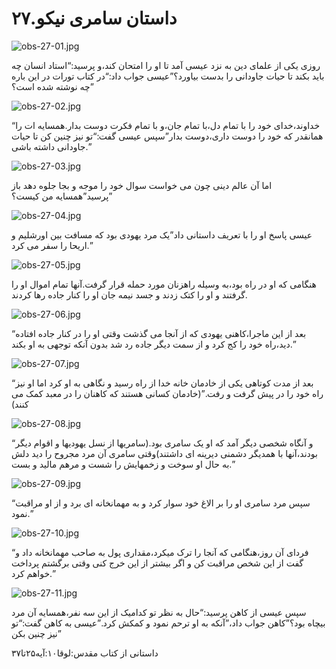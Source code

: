 ۲۷.داستان سامری نیکو
====================

![obs-27-01.jpg](/var/www/vhosts/door43.org/httpdocs/data/gitrepo/media/en/obs/obs-27-01.jpg "obs-27-01.jpg")

روزی یکی از علمای دین به نزد عیسی آمد تا او را امتحان کند،و پرسید:“استاد
انسان چه باید بکند تا حیات جاودانی را بدست بیاورد؟”عیسی جواب داد:“در
کتاب تورات در این باره چه نوشته شده است؟”

![obs-27-02.jpg](/var/www/vhosts/door43.org/httpdocs/data/gitrepo/media/en/obs/obs-27-02.jpg "obs-27-02.jpg")

“خداوند،خدای خود را با تمام دل،با تمام جان،و با تمام فکرت دوست
بدار.همسایه ات را همانقدر که خود را دوست داری،دوست بدار”سپس عیسی گفت:“تو
نیز چنین کن تا حیات جاودانی داشته باشی.”

![obs-27-03.jpg](/var/www/vhosts/door43.org/httpdocs/data/gitrepo/media/en/obs/obs-27-03.jpg "obs-27-03.jpg")

اما آن عالم دینی چون می خواست سوال خود را موجه و بجا جلوه دهد باز
پرسید”همسایه من کیست؟”

![obs-27-04.jpg](/var/www/vhosts/door43.org/httpdocs/data/gitrepo/media/en/obs/obs-27-04.jpg "obs-27-04.jpg")

عیسی پاسخ او را با تعریف داستانی داد”یک مرد یهودی بود که مسافت بین
اورشلیم و اریحا را سفر می کرد.”

![obs-27-05.jpg](/var/www/vhosts/door43.org/httpdocs/data/gitrepo/media/en/obs/obs-27-05.jpg "obs-27-05.jpg")

هنگامی که او در راه بود،به وسیله راهزنان مورد حمله قرار گرفت.آنها تمام
اموال او را گرفتند و او را کتک زدند و جسد نیمه جان او را کنار جاده رها
کردند.

![obs-27-06.jpg](/var/www/vhosts/door43.org/httpdocs/data/gitrepo/media/en/obs/obs-27-06.jpg "obs-27-06.jpg")

“بعد از این ماجرا،کاهنی یهودی که از آنجا می گذشت وقتی او را در کنار جاده
افتاده دید،راه خود را کج کرد و از سمت دیگر جاده رد شد بدون آنکه توجهی به
او بکند.”

![obs-27-07.jpg](/var/www/vhosts/door43.org/httpdocs/data/gitrepo/media/en/obs/obs-27-07.jpg "obs-27-07.jpg")

“بعد از مدت کوتاهی یکی از خادمان خانه خدا از راه رسید و نگاهی به او کرد
اما او نیز راه خود را در پیش گرفت و رفت.”(خادمان کسانی هستند که کاهنان
را در معبد کمک می کنند)

![obs-27-08.jpg](/var/www/vhosts/door43.org/httpdocs/data/gitrepo/media/en/obs/obs-27-08.jpg "obs-27-08.jpg")

“و آنگاه شخصی دیگر آمد که او یک سامری بود.(سامریها از نسل یهودیها و
اقوام دیگر بودند،آنها با همدیگر دشمنی دیرینه ای داشتند)وقتی سامری آن مرد
مجروح را دید دلش به حال او سوخت و زخمهایش را شست و مرهم مالید و بست.”

![obs-27-09.jpg](/var/www/vhosts/door43.org/httpdocs/data/gitrepo/media/en/obs/obs-27-09.jpg "obs-27-09.jpg")

“سپس مرد سامری او را بر الاغ خود سوار کرد و به مهمانخانه ای برد و از او
مراقبت نمود.”

![obs-27-10.jpg](/var/www/vhosts/door43.org/httpdocs/data/gitrepo/media/en/obs/obs-27-10.jpg "obs-27-10.jpg")

“فردای آن روز،هنگامی که آنجا را ترک میکرد،مقداری پول به صاحب مهمانخانه
داد و گفت از این شخص مراقبت کن و اگر بیشتر از این خرج کنی وقتی برگشتم
پرداخت خواهم کرد.”

![obs-27-11.jpg](/var/www/vhosts/door43.org/httpdocs/data/gitrepo/media/en/obs/obs-27-11.jpg "obs-27-11.jpg")

سپس عیسی از کاهن پرسید:“حال به نظر تو کدامیک از این سه نفر،همسایه آن مرد
بیچاه بود؟”کاهن جواب داد،”آنکه به او ترحم نمود و کمکش کرد.”عیسی به کاهن
گفت:“تو نیز چنین بکن”

داستانی از کتاب مقدس:لوقا۱۰:آیه۲۵تا۳۷
